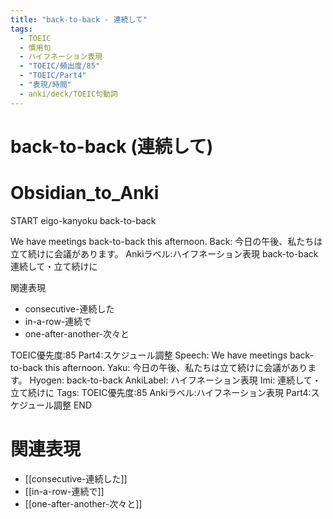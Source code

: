 ```yaml
---
title: "back-to-back - 連続して"
tags:
  - TOEIC
  - 慣用句
  - ハイフネーション表現
  - "TOEIC/頻出度/85"
  - "TOEIC/Part4"
  - "表現/時間"
  - anki/deck/TOEIC句動詞
---
```


# back-to-back (連続して)

# Obsidian_to_Anki
START
eigo-kanyoku
back-to-back

We have meetings back-to-back this afternoon.
Back:
今日の午後、私たちは立て続けに会議があります。
Ankiラベル:ハイフネーション表現
back-to-back
連続して・立て続けに

関連表現
- consecutive-連続した
- in-a-row-連続で
- one-after-another-次々と

TOEIC優先度:85
Part4:スケジュール調整
Speech: We have meetings back-to-back this afternoon.
Yaku: 今日の午後、私たちは立て続けに会議があります。
Hyogen: back-to-back
AnkiLabel: ハイフネーション表現
Imi: 連続して・立て続けに
Tags: TOEIC優先度:85 Ankiラベル:ハイフネーション表現 Part4:スケジュール調整
END

# 関連表現
- [[consecutive-連続した]]
- [[in-a-row-連続で]]
- [[one-after-another-次々と]]
